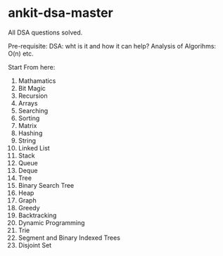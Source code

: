 # ankit-dsa-master
All DSA questions solved.

Pre-requisite:
DSA: wht is it and how it can help?
Analysis of Algorihms: O(n) etc.

Start From here:

1. Mathamatics
2. Bit Magic
3. Recursion
4. Arrays
5. Searching
6. Sorting
7. Matrix
8. Hashing
9. String
10. Linked List
11. Stack
12. Queue
13. Deque
14. Tree
15. Binary Search Tree
16. Heap
17. Graph
18. Greedy
19. Backtracking
20. Dynamic Programming
21. Trie
22. Segment and Binary Indexed  Trees
23. Disjoint Set
